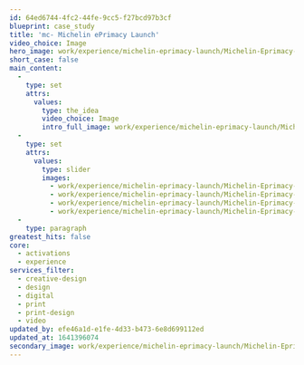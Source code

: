 ```yaml
---
id: 64ed6744-4fc2-44fe-9cc5-f27bcd97b3cf
blueprint: case_study
title: 'mc- Michelin ePrimacy Launch'
video_choice: Image
hero_image: work/experience/michelin-eprimacy-launch/Michelin-Eprimacy-38-Experience-Full-Image-1360x768.5.jpg
short_case: false
main_content:
  -
    type: set
    attrs:
      values:
        type: the_idea
        video_choice: Image
        intro_full_image: work/experience/michelin-eprimacy-launch/Michelin-Eprimacy-38-Experience-Large-927x522.jpg
  -
    type: set
    attrs:
      values:
        type: slider
        images:
          - work/experience/michelin-eprimacy-launch/Michelin-Eprimacy-38-Experience-Small-740x416.25-1.jpg
          - work/experience/michelin-eprimacy-launch/Michelin-Eprimacy-38-Experience-Small-740x416.25-2.jpg
          - work/experience/michelin-eprimacy-launch/Michelin-Eprimacy-38-Experience-Small-740x416.25-3.jpg
          - work/experience/michelin-eprimacy-launch/Michelin-Eprimacy-38-Experience-Small-740x416.25-4.jpg
  -
    type: paragraph
greatest_hits: false
core:
  - activations
  - experience
services_filter:
  - creative-design
  - design
  - digital
  - print
  - print-design
  - video
updated_by: efe46a1d-e1fe-4d33-b473-6e8d699112ed
updated_at: 1641396074
secondary_image: work/experience/michelin-eprimacy-launch/Michelin-Eprimacy-38-Experience-Secondary-Image-896x597.mp4
---
```

